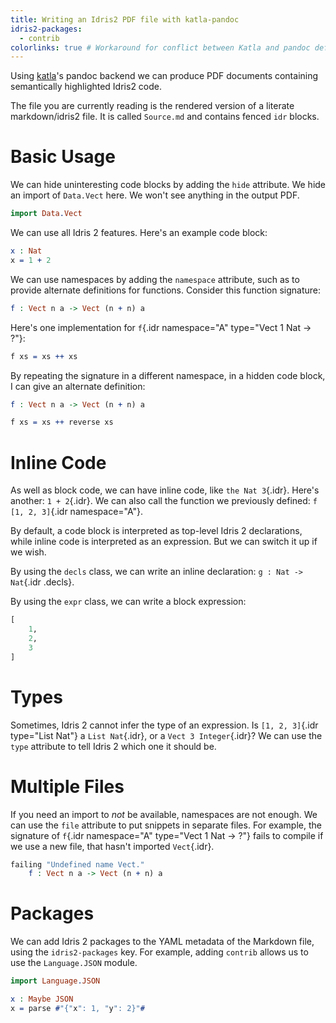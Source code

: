 ```yaml
---
title: Writing an Idris2 PDF file with katla-pandoc
idris2-packages:
  - contrib
colorlinks: true # Workaround for conflict between Katla and pandoc default latex template
---
```


Using [katla](https://github.com/idris-community/katla)'s pandoc backend we can produce PDF documents containing semantically highlighted Idris2 code.

The file you are currently reading is the rendered version of a literate markdown/idris2 file. It is called `Source.md` and contains fenced `idr` blocks.

# Basic Usage

We can hide uninteresting code blocks by adding the `hide` attribute. We hide an import of `Data.Vect` here. We won't see anything in the output PDF.

```{.idr .hide}
import Data.Vect
```

We can use all Idris 2 features. Here's an example code block:

```idr
x : Nat
x = 1 + 2
```

We can use namespaces by adding the `namespace` attribute, such as to provide alternate definitions for functions. Consider this function signature:

```{.idr namespace="A"}
f : Vect n a -> Vect (n + n) a
```

Here's one implementation for `f`{.idr namespace="A" type="Vect 1 Nat -> ?"}:

```{.idr namespace="A"}
f xs = xs ++ xs
```

By repeating the signature in a different namespace, in a hidden code block, I can give an alternate definition:

```{.idr .hide namespace="B"}
f : Vect n a -> Vect (n + n) a
```

```{.idr namespace="B"}
f xs = xs ++ reverse xs
```

# Inline Code

As well as block code, we can have inline code, like `the Nat 3`{.idr}. Here's another: `1 + 2`{.idr}. We can also call the function we previously defined: `f [1, 2, 3]`{.idr namespace="A"}.

By default, a code block is interpreted as top-level Idris 2 declarations, while inline code is interpreted as an expression. But we can switch it up if we wish.

By using the `decls` class, we can write an inline declaration: `g : Nat -> Nat`{.idr .decls}.

By using the `expr` class, we can write a block expression:

```{.idr .expr type="List Nat"}
[
    1,
    2,
    3
]
```

# Types

Sometimes, Idris 2 cannot infer the type of an expression. Is `[1, 2, 3]`{.idr type="List Nat"} a `List Nat`{.idr}, or a `Vect 3 Integer`{.idr}? We can use the `type` attribute to tell Idris 2 which one it should be.

# Multiple Files

If you need an import to *not* be available, namespaces are not enough. We can use the `file` attribute to put snippets in separate files. For example, the signature of `f`{.idr namespace="A" type="Vect 1 Nat -> ?"} fails to compile if we use a new file, that hasn't imported `Vect`{.idr}.

```{.idr file="Another"}
failing "Undefined name Vect."
    f : Vect n a -> Vect (n + n) a
```

# Packages

We can add Idris 2 packages to the YAML metadata of the Markdown file, using the `idris2-packages` key. For example, adding `contrib` allows us to use the `Language.JSON` module.

```{.idr file="Package"}
import Language.JSON

x : Maybe JSON
x = parse #"{"x": 1, "y": 2}"#
```

